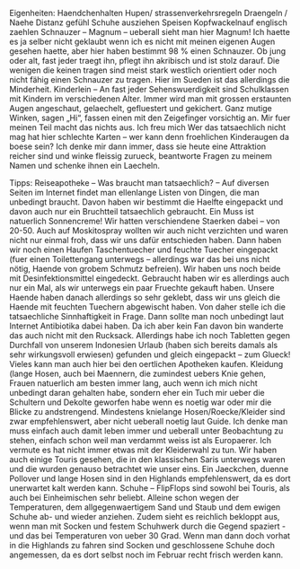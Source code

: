 Eigenheiten:HaendchenhaltenHupen/ strassenverkehrsregelnDraengeln / Naehe Distanz gefühlSchuhe ausziehenSpeisenKopfwackelnaufenglisch zaehlenSchnauzer – Magnum – ueberall sieht man hier Magnum! Ich haette es ja selber nicht geklaubt wenn ich es nicht mit meinen eigenen Augen gesehen haette, aber hier haben bestimmt 98 % einen Schnauzer. Ob jung oder alt, fast jeder traegt ihn, pflegt ihn akribisch und ist stolz darauf. Die wenigen die keinen tragen sind meist stark westlich orientiert oder noch nicht fähig einen Schnauzer zu tragen. Hier im Sueden ist das allerdings die Minderheit.Kinderlein – An fast jeder  Sehenswuerdigkeit sind Schulklassen mit Kindern im verschiedenen Alter. Immer wird man mit grossen erstaunten Augen angeschaut, gelaechelt, gefluestert und gekichert. Ganz mutige Winken, sagen „Hi“, fassen einen mit den Zeigefinger vorsichtig an. Mir fuer meinen Teil macht das nichts aus. Ich freu mich  Wer das tatsaechlich nicht mag hat hier schlechte Karten – wer kann denn froehlichen Kinderaugen da boese sein? Ich denke mir dann immer, dass sie heute eine Attraktion reicher sind und winke fleissig zurueck, beantworte Fragen zu meinem Namen und schenke ihnen ein Laecheln.Tipps:Reiseapotheke – Was braucht man tatsaechlich? – Auf diversen Seiten im Internet findet man ellenlange Listen von Dingen, die man unbedingt braucht. Davon haben wir bestimmt die Haelfte eingepackt und davon auch nur ein Bruchtteil tatsaechlich gebraucht. Ein Muss ist natuerlich Sonnencreme! Wir hatten verschiendene Staerken dabei – von 20-50. Auch auf Moskitospray wollten wir auch nicht verzichten und waren nicht nur einmal froh, dass wir uns dafür entschieden haben. Dann haben wir noch einen Haufen Taschentuecher und feuchte Tuecher eingepackt (fuer einen Toilettengang unterwegs – allerdings war das bei uns nicht nötig, Haende von grobem Schmutz befreien). Wir haben uns noch beide mit Desinfektionsmittel eingedeckt. Gebraucht haben wir es allerdings auch nur ein Mal, als wir unterwegs ein paar Fruechte gekauft haben. Unsere Haende haben danach allerdings so sehr geklebt, dass wir uns gleich die Haende mit feuchten Tuechern abgewischt haben. Von daher stelle ich die tatsaechliche Sinnhaftigkeit in Frage. Dann sollte man noch unbedingt laut Internet Antibiotika dabei haben. Da ich aber kein Fan davon bin wanderte das auch nicht mit den Rucksack. Allerdings habe ich noch Tabletten gegen Durchfall von unserem Indonesien Urlaub (haben sich bereits damals als sehr wirkungsvoll erwiesen) gefunden und gleich eingepackt – zum Glueck! Vieles kann man auch hier bei den oertlichen Apotheken kaufen.Kleidung (lange Hosen, auch bei Maennern, die zumindest uebers Knie gehen, Frauen natuerlich am besten immer lang, auch wenn ich mich nicht unbedingt daran gehalten habe, sondern eher ein Tuch mir ueber die Schultern und Dekolte geworfen habe wenn es noetig war oder mir die Blicke zu andstrengend. Mindestens knielange Hosen/Roecke/Kleider sind zwar empfehlenswert, aber nicht ueberall noetig laut Guide. Ich denke man muss einfach auch damit leben immer und ueberall unter Beobachtung zu stehen, einfach schon weil man verdammt weiss ist als Europaerer. Ich vermute es hat nicht immer etwas mit der Kleiderwahl zu tun. Wir haben auch einige Touris gesehen, die in den klassischen Saris unterwegs waren und die wurden genauso betrachtet wie unser eins. Ein Jaeckchen, duenne Pollover und lange Hosen sind in den Highlands empfehlenswert, da es dort unerwartet kalt werden kann.Schuhe – FlipFlops sind sowohl bei Touris, als auch bei Einheimischen sehr beliebt. Alleine schon wegen der Temperaturen, dem allgegenwaertigem Sand und Staub und dem ewigen Schuhe ab- und wieder anziehen. Zudem sieht es reichlich bekloppt aus, wenn man mit Socken und festem Schuhwerk durch die Gegend spaziert - und das bei Temperaturen von ueber 30 Grad. Wenn man dann doch vorhat in die Highlands zu fahren sind Socken und geschlossene Schuhe doch angemessen, da es dort selbst noch im Februar recht frisch werden kann.